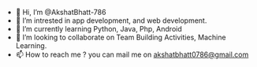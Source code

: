 - 👋 Hi, I’m @AkshatBhatt-786
- 👀 I’m intrested in app development, and web development.
- 🌱 I’m currently learning Python, Java, Php, Android
- 💞️ I’m looking to collaborate on Team Building Activities, Machine Learning.
- 📫 How to reach me ? you can mail me on akshatbhatt0786@gmail.com

<!---
AkshatBhatt-786/AkshatBhatt-786 is a ✨ special ✨ repository because its `README.md` (this file) appears on your GitHub profile.
You can click the Preview link to take a look at your changes.
--->
